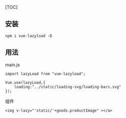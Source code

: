 [TOC]

## 安装
`npm i vue-lazyload -D`

## 用法
main.js
```
import lazyLoad from "vue-lazyload";

Vue.use(lazyLoad,{
    loading:"../static/loading-svg/loading-bars.svg"
});
````
组件
```
<img v-lazy="'static/'+goods.productImage" ></a>
```

